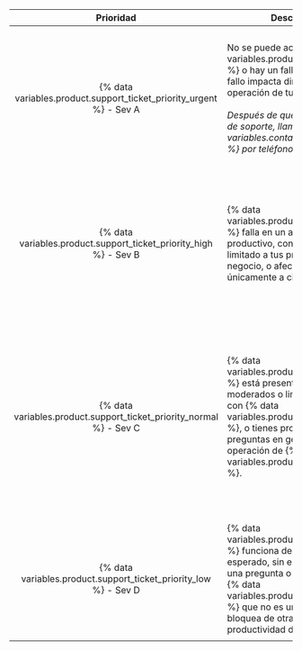 |                               Prioridad                               | Descripción                                                                                                                                                                                                                                                                                   | Ejemplos                                                                                                                      |
|:---------------------------------------------------------------------:| --------------------------------------------------------------------------------------------------------------------------------------------------------------------------------------------------------------------------------------------------------------------------------------------- | ----------------------------------------------------------------------------------------------------------------------------- |
| {% data variables.product.support_ticket_priority_urgent %} - Sev A | No se puede acceder a {% data variables.product.product_name %} o hay un fallo total, y dicho fallo impacta directamente en la operación de tu negocio.<br/><br/>_Después de que emitas un ticket de soporte, llama a {% data variables.contact.github_support %} por teléfono_ | <ul><li>Errores o suspensiones que afectan la funcionalidad central de Git o de la aplicación web para todos los usuarios</li><li>Degradación severa del rendmimiento o de la red para la mayoría de los usuarios</li><li>Almacenamiento agotado, o que se llena muy rápidamente</li><li>Incidentes de seguridad conocidos o una violación de acceso</li></ul>                                                                                                     |
|  {% data variables.product.support_ticket_priority_high %} - Sev B  | {% data variables.product.product_name %} falla en un ambiente productivo, con un impacto limitado a tus procesos de negocio, o afectando únicamente a ciertos clientes.                                                                                                                      | <ul><li>Degradación del rendimiento que reduce la productividad para muchos usuarios</li><li>Preocupaciones de redundancia reducida ocasionada por los fallos o la degradación del servicio</li><li>Errores o fallos que impactan a los ambientes productivos</li><li>Problemas de seguridad en la configuración de {% data variables.product.product_name %}</li></ul>                                                                                                     |
| {% data variables.product.support_ticket_priority_normal %} - Sev C | {% data variables.product.product_name %} está presentando problemas moderados o limitados y errores con {% data variables.product.product_name %}, o tienes problemas o preguntas en general sobre la operación de {% data variables.product.product_name %}.                              | <ul><li>Consejos para utilizar las API de {% ifversion fpt or ghec %}{% data variables.product.prodname_dotcom %}{% else %}{% data variables.product.product_name %}{% endif %} o preguntas sobre cómo integrar los flujos de trabajo de negocios</li><li>Problemas con las herramientas de usuario y los métodos de recolección de datos</li><li>Actualizaciones</li><li>Reportes de errores, preguntas generales sobre la seguridad, u otras preguntas relacionadas con las características</li> |
|  {% data variables.product.support_ticket_priority_low %} - Sev D   | {% data variables.product.product_name %} funciona de acuerdo a lo esperado, sin embargo, tienes una pregunta o sugerencia sobre {% data variables.product.product_name %} que no es urgente o que no bloquea de otra forma la productividad de tu equipo.                                  | <ul><li>Solicitudes de características y retroalimentación sobre el producto</li><li>Las preguntas generales sobre la configuración o el uso general de {% data variables.product.product_name %}</li><li>Notificar a {% data variables.contact.github_support %} de cualquier cambio planeado</li></ul>                                                                                                     |
